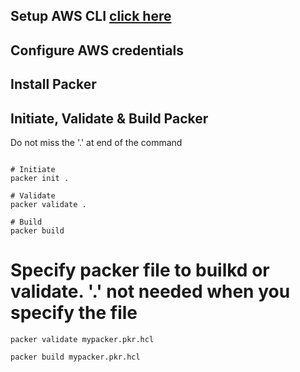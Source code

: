 ## Setup AWS CLI [click here](https://github.com/e2eSolutionArchitect/KEDB/blob/main/aws/install-aws-cli.md)

## Configure AWS credentials

## Install Packer

## Initiate, Validate & Build Packer
Do not miss the '.' at end of the command
```

# Initiate 
packer init .

# Validate
packer validate .

# Build
packer build 

```

# Specify packer file to builkd or validate. '.' not needed when you specify the file
```
packer validate mypacker.pkr.hcl

packer build mypacker.pkr.hcl
```
